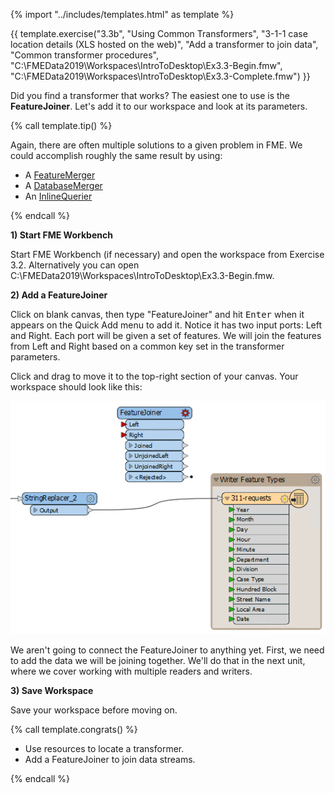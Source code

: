 {% import "../includes/templates.html" as template %}

{{ template.exercise("3.3b",
               "Using Common Transformers",
               "3-1-1 case location details (XLS hosted on the web)",
               "Add a transformer to join data",
               "Common transformer procedures",
               "C:\\FMEData2019\\Workspaces\\IntroToDesktop\\Ex3.3-Begin.fmw",
               "C:\\FMEData2019\\Workspaces\\IntroToDesktop\\Ex3.3-Complete.fmw")
}}

Did you find a transformer that works? The easiest one to use is the **FeatureJoiner**. Let's add it to our workspace and look at its parameters.

{% call template.tip() %}

<p>Again, there are often multiple solutions to a given problem in FME. We could accomplish roughly the same result by using:</p>
<ul>
  <li>A <a href="https://www.safe.com/transformers/feature-merger/" target="_blank">FeatureMerger</a></li>
  <li>A <a href="https://www.safe.com/transformers/database-joiner/" target="_blank">DatabaseMerger</a></li>
  <li>An <a href="https://www.safe.com/transformers/inline-querier/" target="_blank">InlineQuerier</a></li>
</ul>

{% endcall %}

**1) Start FME Workbench**

Start FME Workbench (if necessary) and open the workspace from Exercise 3.2. Alternatively you can open C:\\FMEData2019\\Workspaces\\IntroToDesktop\\Ex3.3-Begin.fmw.

**2) Add a FeatureJoiner**

Click on blank canvas, then type "FeatureJoiner" and hit <kbd>Enter</kbd> when it appears on the Quick Add menu to add it. Notice it has two input ports: Left and Right. Each port will be given a set of features. We will join the features from Left and Right based on a common key set in the transformer parameters.

Click and drag to move it to the top-right section of your canvas. Your workspace should look like this:

![](./Images/statistics-calculator-added.png)

We aren't going to connect the FeatureJoiner to anything yet. First, we need to add the data we will be joining together. We'll do that in the next unit, where we cover working with multiple readers and writers.

**3) Save Workspace**

Save your workspace before moving on.

{% call template.congrats() %}

<ul>
  <li>Use resources to locate a transformer.</li>
  <li>Add a FeatureJoiner to join data streams.</li>
</ul>

{% endcall %}
